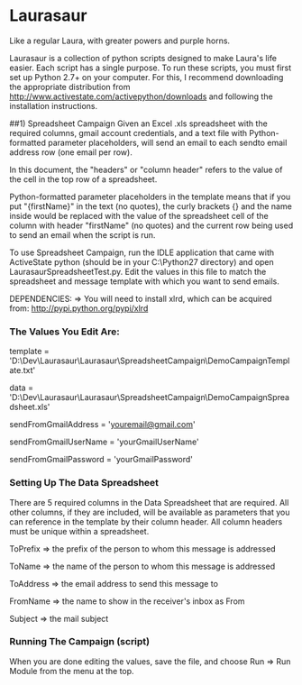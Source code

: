 Laurasaur
=========

Like a regular Laura, with greater powers and purple horns.

Laurasaur is a collection of python scripts designed to make Laura's life easier. Each script has a single purpose. To run these scripts, you must first set up Python 2.7+ on your computer. For this, I recommend downloading the appropriate distribution from http://www.activestate.com/activepython/downloads and following the installation instructions.



##1) Spreadsheet Campaign
Given an Excel .xls spreadsheet with the required columns, gmail account credentials, and a text file with Python-formatted parameter placeholders, will send an email to each sendto email address row (one email per row).

In this document, the "headers" or "column header" refers to the value of the cell in the top row of a spreadsheet.

Python-formatted parameter placeholders in the template means that if you put "{firstName}" in the text (no quotes), the curly brackets {} and the name inside would be replaced with the value of the spreadsheet cell of the column with header "firstName" (no quotes) and the current row being used to send an email when the script is run.

To use Spreadsheet Campaign, run the IDLE application that came with ActiveState python (should be in your C:\Python27 directory) and open LaurasaurSpreadsheetTest.py. Edit the values in this file to match the spreadsheet and message template with which you want to send emails. 

DEPENDENCIES:
=> You will need to install xlrd, which can be acquired from: http://pypi.python.org/pypi/xlrd

### The Values You Edit Are: ###

  template = 'D:\Dev\Laurasaur\Laurasaur\SpreadsheetCampaign\DemoCampaignTemplate.txt'

  data = 'D:\Dev\Laurasaur\Laurasaur\SpreadsheetCampaign\DemoCampaignSpreadsheet.xls'

  sendFromGmailAddress = 'youremail@gmail.com'

  sendFromGmailUserName = 'yourGmailUserName'

  sendFromGmailPassword = 'yourGmailPassword'

### Setting Up The Data Spreadsheet ###
There are 5 required columns in the Data Spreadsheet that are required. All other columns, if they are included, will be available as parameters that you can reference in the template by their column header. All column headers must be unique within a spreadsheet.

  ToPrefix   => the prefix of the person to whom this message is addressed

  ToName     => the name of the person to whom this message is addressed

  ToAddress  => the email address to send this message to

  FromName   => the name to show in the receiver's inbox as From

  Subject    => the mail subject

### Running The Campaign (script)
When you are done editing the values, save the file, and choose Run => Run Module from the menu at the top.